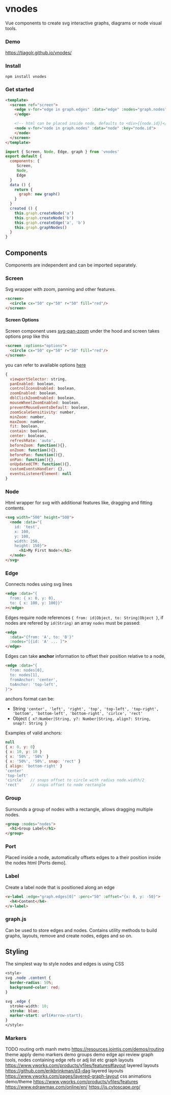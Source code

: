 # vnodes

Vue components to create svg interactive graphs, diagrams or node visual tools.

### Demo

https://tiagolr.github.io/vnodes/

### Install

```bash
npm install vnodes
```

### Get started
```html
<template>
  <screen ref="screen">
    <edge v-for="edge in graph.edges" :data="edge" :nodes="graph.nodes" :key="edge.id">
    </edge>

    <!-- html can be placed inside node, defaults to <div>{{node.id}}</div> -->
    <node v-for="node in graph.nodes" :data="node" :key="node.id">
    </node>
  </screen>
</template>
```
```js
import { Screen, Node, Edge, graph } from 'vnodes'
export default {
  components: {
     Screen,
     Node,
     Edge
  }
  data () {
    return {
      graph: new graph()
    }
  }
  created () {
    this.graph.createNode('a')
    this.graph.createNode('b')
    this.graph.createEdge('a', 'b')
    this.graph.graphNodes()
  }
}
```

## Components

Components are independent and can be imported separately.

### Screen

Svg wrapper with zoom, panning and other features.

```html
<screen>
  <circle cx="50" cy="50" r="50" fill="red"/>
</screen>
```

#### Screen Options
Screen component uses [svg-pan-zoom](https://www.npmjs.com/package/svg-pan-zoom) under the hood
and screen takes options prop like this
```html
<screen :options="options">
  <circle cx="50" cy="50" r="50" fill="red"/>
</screen>
```
you can refer to available options [here](https://www.npmjs.com/package/svg-pan-zoom#how-to-use)
```javascript
{
  viewportSelector: string,
  panEnabled: boolean,
  controlIconsEnabled: boolean,
  zoomEnabled: boolean,
  dblClickZoomEnabled: boolean,
  mouseWheelZoomEnabled: boolean,
  preventMouseEventsDefault: boolean,
  zoomScaleSensitivity: number,
  minZoom: number,
  maxZoom: number,
  fit: boolean,
  contain: boolean,
  center: boolean,
  refreshRate: 'auto',
  beforeZoom: function(){},
  onZoom: function(){},
  beforePan: function(){},
  onPan: function(){},
  onUpdatedCTM: function(){},
  customEventsHandler: {},
  eventsListenerElement: null
}
```

### Node

Html wrapper for svg with additional features like, dragging and fitting contents.


```html
<svg width="500" height="500">
  <node :data="{
    id: 'test',
    x: 100,
    y: 100,
    width: 250,
    height: 150}">
      <h1>My First Node!</h1>
  </node>
</svg>
```

### Edge

Connects nodes using svg lines

```html
<edge :data="{
  from: { x: 0, y: 0},
  to: { x: 100, y: 100}}"
></edge>
```

Edges require node references `{ from: id|Object, to: String|Object }`, if nodes are refered by `id(String)` an array `nodes` must be passed:

```html
<edge
  :data="{from: 'A', to: 'B'}"
  :nodes="[{id: 'A' ... ]">
</edge>
```

Edges can take **anchor** information to offset their position relative to a node,

```html
<edge :data="{
  from: nodes[0],
  to: nodes[1],
  fromAnchor: 'center',
  toAnchor: 'top-left',
}">
```
 anchors format can be:

* String `'center', 'left', 'right', 'top', 'top-left', 'top-right', 'bottom', 'bottom-left', 'bottom-right', 'cirlce', 'rect'`
* Object `{ x?:Number|String, y?: Number|String, align?: String, snap?: String }`

Examples of valid anchors:

```js
null
{ x: 0, y: 0}
{ x: 10, y: 10 }
{ x: '50%', '50%' }
{ x: '50%', '50%', snap: 'rect' }
{ align: 'bottom-right' }
'center'
'top-left'
'circle'   // snaps offset to circle with radius node.width/2
'rect'     // snaps offset to node rectangle
```

### Group

Surrounds a group of nodes with a rectangle, allows dragging multiple nodes.

```html
<group :nodes="nodes">
  <h1>Group Label</h1>
</group>
```

### Port

Placed inside a node, automatically offsets edges to a their position inside the nodes html [Ports demo].

### Label

Create a label node that is positioned along an edge

```html
<v-label :edge="graph.edges[0]" :perc="50" :offset="{x: 0, y: -50}">
  <h4>Content</h4>
</v-label>
```

### graph.js

Can be used to store edges and nodes.
Contains utility methods to build graphs, layouts, remove and create nodes, edges and so on.

## Styling

The simplest way to style nodes and edges is using CSS

```css
<style>
svg .node .content {
  border-radius: 50%;
  background-color: red;
}

svg .edge {
  stroke-width: 10;
  stroke: blue;
  marker-start: url(#arrow-start);
}
</style>
```

### Markers

TODO
routing orth manh metro https://resources.jointjs.com/demos/routing
theme apply demo
markers demo
groups demo
edge api review
graph tools, nodes containing edge refs or adj list etc
graph layouts https://www.yworks.com/products/yfiles/features#layout
layered layouts https://github.com/erikbrinkman/d3-dag
layered layouts https://www.yworks.com/pages/layered-graph-layout
css animations demo/theme https://www.yworks.com/products/yfiles/features
https://www.edrawmax.com/online/en/
https://js.cytoscape.org/
